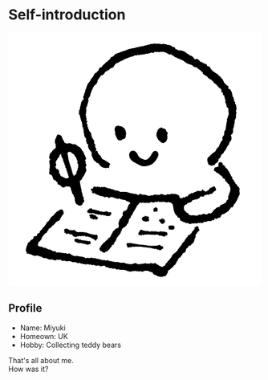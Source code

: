 # Self-introduction
![Me](200322_a_exam_07-2.png)
## Profile
- Name: Miyuki
- Homeown: UK
- Hobby: Collecting teddy bears

That's all about me.  
How was it?
